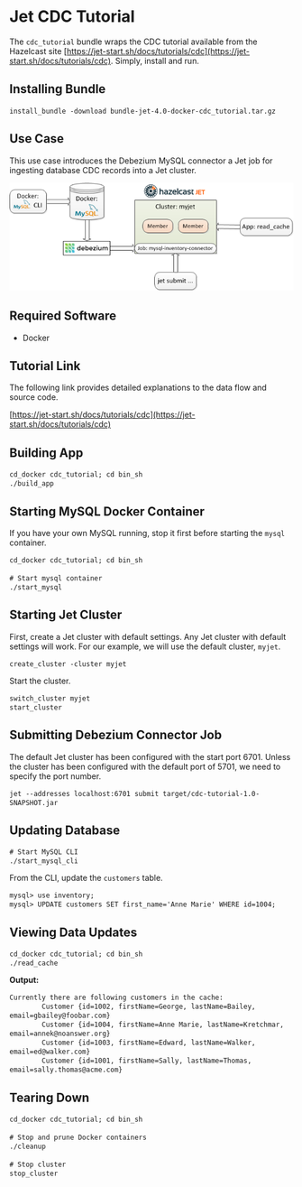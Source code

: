 # Jet CDC Tutorial

The `cdc_tutorial` bundle wraps the CDC tutorial available from the Hazelcast site [https://jet-start.sh/docs/tutorials/cdc](https://jet-start.sh/docs/tutorials/cdc). Simply, install and run.

## Installing Bundle

```console
install_bundle -download bundle-jet-4.0-docker-cdc_tutorial.tar.gz
```

## Use Case

This use case introduces the Debezium MySQL connector a Jet job for ingesting database CDC records into a Jet cluster.

![CDC Tutorial Data Flow](/images/jet-cdc-tutorial.png)

## Required Software

- Docker

## Tutorial Link

The following link provides detailed explanations to the data flow and source code.

[https://jet-start.sh/docs/tutorials/cdc](https://jet-start.sh/docs/tutorials/cdc)

## Building App

```console
cd_docker cdc_tutorial; cd bin_sh
./build_app
```

## Starting MySQL Docker Container

If you have your own MySQL running, stop it first before starting the `mysql` container.

```console
cd_docker cdc_tutorial; cd bin_sh

# Start mysql container
./start_mysql
```

## Starting Jet Cluster

First, create a Jet cluster with default settings. Any Jet cluster with default settings will work. For our example, we will use the default cluster, `myjet`.

```console
create_cluster -cluster myjet
```

Start the cluster.

```console
switch_cluster myjet
start_cluster
```

## Submitting Debezium Connector Job

The default Jet cluster has been configured with the start port 6701. Unless the cluster has been configured with the default port of 5701, we need to specify the port number.

```console
jet --addresses localhost:6701 submit target/cdc-tutorial-1.0-SNAPSHOT.jar
```

## Updating Database

```console
# Start MySQL CLI
./start_mysql_cli
```

From the CLI, update the `customers` table.

```console
mysql> use inventory;
mysql> UPDATE customers SET first_name='Anne Marie' WHERE id=1004;
```

## Viewing Data Updates

```console
cd_docker cdc_tutorial; cd bin_sh
./read_cache
```

**Output:**

```console
Currently there are following customers in the cache:
        Customer {id=1002, firstName=George, lastName=Bailey, email=gbailey@foobar.com}
        Customer {id=1004, firstName=Anne Marie, lastName=Kretchmar, email=annek@noanswer.org}
        Customer {id=1003, firstName=Edward, lastName=Walker, email=ed@walker.com}
        Customer {id=1001, firstName=Sally, lastName=Thomas, email=sally.thomas@acme.com}
```

## Tearing Down

```console
cd_docker cdc_tutorial; cd bin_sh

# Stop and prune Docker containers
./cleanup

# Stop cluster
stop_cluster
```

